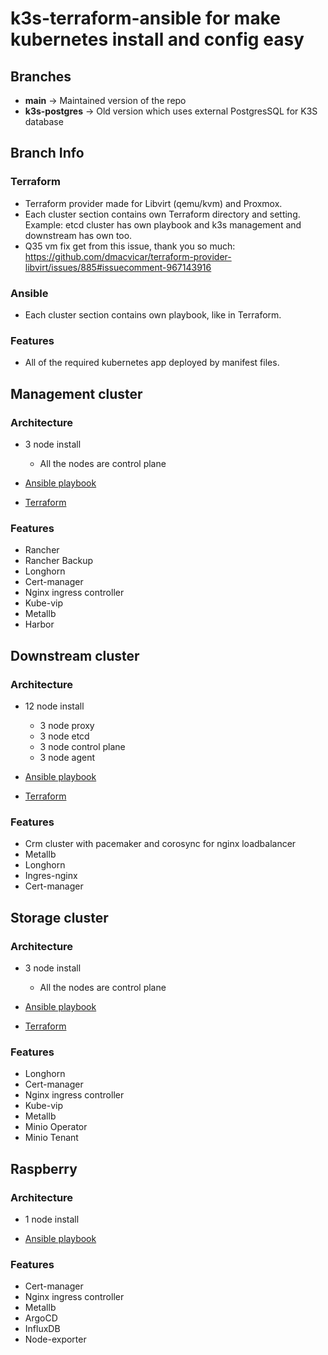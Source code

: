 # **k3s-terraform-ansible** for make kubernetes install and config easy

## **Branches**

- **main** -> Maintained version of the repo
- **k3s-postgres** -> Old version which uses external PostgresSQL for K3S database

## Branch Info

### Terraform

- Terraform provider made for Libvirt (qemu/kvm) and Proxmox.
- Each cluster section contains own Terraform directory and setting. Example: etcd cluster has own playbook and k3s management and downstream has own too.
- Q35 vm fix get from this issue, thank you so much: https://github.com/dmacvicar/terraform-provider-libvirt/issues/885#issuecomment-967143916

### Ansible

- Each cluster section contains own playbook, like in Terraform.

### Features

- All of the required kubernetes app deployed by manifest files.

## Management cluster

### Architecture

- 3 node install
  - All the nodes are control plane

- [Ansible playbook](ansible/management/)
- [Terraform](terraform/proxmox/management/)

### Features

- Rancher
- Rancher Backup
- Longhorn
- Cert-manager
- Nginx ingress controller
- Kube-vip
- Metallb
- Harbor

## Downstream cluster

### Architecture

- 12 node install
  - 3 node proxy
  - 3 node etcd
  - 3 node control plane
  - 3 node agent

- [Ansible playbook](ansible/downstream/)
- [Terraform](terraform/proxmox/downstream/)

### Features

- Crm cluster with pacemaker and corosync for nginx loadbalancer
- Metallb
- Longhorn
- Ingres-nginx
- Cert-manager

## Storage cluster

### Architecture

- 3 node install
  - All the nodes are control plane

- [Ansible playbook](ansible/storage/)
- [Terraform](terraform/proxmox/storage/)

### Features

- Longhorn
- Cert-manager
- Nginx ingress controller
- Kube-vip
- Metallb
- Minio Operator
- Minio Tenant

## Raspberry

### Architecture

- 1 node install

- [Ansible playbook](ansible/raspberry/)

### Features

- Cert-manager
- Nginx ingress controller
- Metallb
- ArgoCD
- InfluxDB
- Node-exporter
